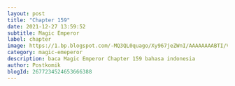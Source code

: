 ```yaml
---
layout: post 
title: "Chapter 159"
date: 2021-12-27 13:59:52
subtitle: Magic Emperor
label: chapter
image: https://1.bp.blogspot.com/-MQ3QL0quago/Xy967jeZWnI/AAAAAAAABTI/Vs7D101CCXkJybMV_vJrx0tvbEoegHaYACLcBGAsYHQ/s72-c/Magic-Emperor.jpg
category: magic-emeperor
description: baca Magic Emperor Chapter 159 bahasa indonesia 
author: Postkomik
blogId: 2677234524653666388
---
```

